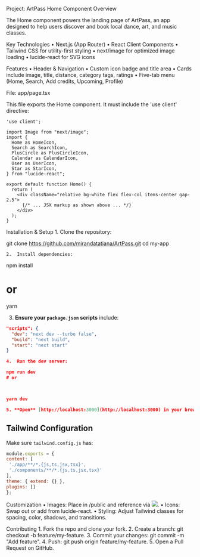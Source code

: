 Project: ArtPass Home Component
Overview

The Home component powers the landing page of ArtPass, an app designed to help users discover and book local dance, art, and music classes.

Key Technologies
	•	Next.js (App Router)
	•	React Client Components
	•	Tailwind CSS for utility-first styling
	•	next/image for optimized image loading
	•	lucide-react for SVG icons

Features
	•	Header & Navigation
	•	Custom icon badge and title area
	•	Cards include image, title, distance, category tags, ratings
	•	Five-tab menu (Home, Search, Add credits, Upcoming, Profile)
	
File: app/page.tsx

This file exports the Home component. It must include the 'use client' directive:
```
'use client';

import Image from "next/image";
import {
  Home as HomeIcon,
  Search as SearchIcon,
  PlusCircle as PlusCircleIcon,
  Calendar as CalendarIcon,
  User as UserIcon,
  Star as StarIcon,
} from "lucide-react";

export default function Home() {
  return (
    <div className="relative bg-white flex flex-col items-center gap-2.5">
      {/* ... JSX markup as shown above ... */}
    </div>
  );
}
```

Installation & Setup
	1.	Clone the repository:

git clone https://github.com/mirandatatiana/ArtPass.git
cd my-app


	2.	Install dependencies:

npm install
# or
yarn

3. **Ensure your `package.json` scripts** include:
```json
"scripts": {
  "dev": "next dev --turbo false",
  "build": "next build",
  "start": "next start"
}

4.	Run the dev server:

npm run dev
# or



yarn dev

5. **Open** [http://localhost:3000](http://localhost:3000) in your browser.
````
## Tailwind Configuration

Make sure `tailwind.config.js` has:

```js
module.exports = {
content: [
 './app/**/*.{js,ts,jsx,tsx}',
 './components/**/*.{js,ts,jsx,tsx}'
],
theme: { extend: {} },
plugins: []
};
````
Customization
	•	Images: Place in /public and reference via <Image src="/filename.png" />.
	•	Icons: Swap out or add from lucide-react.
	•	Styling: Adjust Tailwind classes for spacing, color, shadows, and transitions.

Contributing
	1.	Fork the repo and clone your fork.
	2.	Create a branch: git checkout -b feature/my-feature.
	3.	Commit your changes: git commit -m "Add feature".
	4.	Push: git push origin feature/my-feature.
	5.	Open a Pull Request on GitHub.
